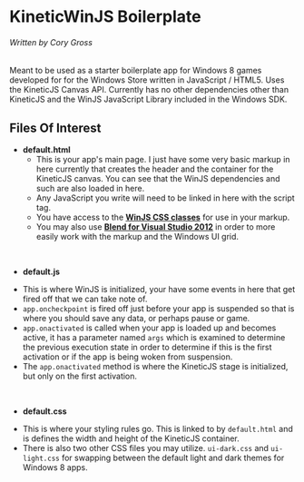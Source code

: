 # KineticWinJS Boilerplate
###### Written by Cory Gross

Meant to be used as a starter boilerplate app for Windows 8 games developed for
for the Windows Store written in JavaScript / HTML5. Uses the KineticJS Canvas
API. Currently has no other dependencies other than KineticJS and the WinJS
JavaScript Library included in the Windows SDK.

## Files Of Interest

 * **default.html**
   - This is your app's main page. I just have some very basic markup in here
     currently that creates the header and the container for the KineticJS
     canvas.
     You can see that the WinJS dependencies and such are also loaded in here. 
   - Any JavaScript you write will need to be linked in here with the script
     tag.
   - You have access to the [**WinJS CSS classes**][1] for use in your markup. 
   - You may also use [**Blend for Visual Studio 2012**][2] in order to more
     easily work with the markup and the Windows UI grid.

<br />

 * **default.js**
  - This is where WinJS is initialized, your have some events in here that get
    fired off that we can take note of.
  - `app.oncheckpoint` is fired off just before your app is suspended so that
    is where you should save any data, or perhaps pause or game.
  - `app.onactivated` is called when your app is loaded up and becomes active,
    it has a parameter named `args` which is examined to determine the previous
    execution state in order to determine if this is the first activation or if
    the app is being woken from suspension.
  - The `app.onactivated` method is where the KineticJS stage is initialized,
    but only on the first activation.

<br />

 * **default.css**
  - This is where your styling rules go. This is linked to by `default.html`
    and is defines the width and height of the KineticJS container.
  - There is also two other CSS files you may utilize. `ui-dark.css` and
    `ui-light.css` for swapping between the default light and dark themes for
    Windows 8 apps.
   
[1]: http://msdn.microsoft.com/en-us/library/windows/apps/hh770562.aspx
[2]: http://msdn.microsoft.com/en-us/library/windows/apps/jj129478.aspx